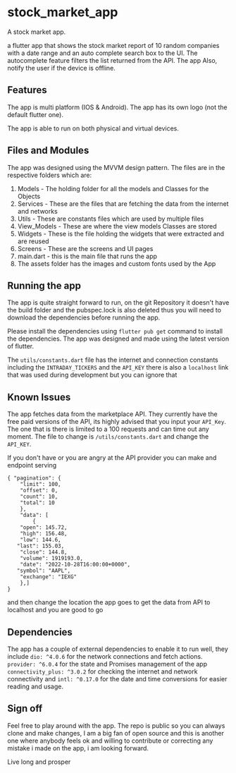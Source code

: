 # stock_market_app

A stock market app.

a flutter app that shows the stock market report of 10 random
companies with a date range and an auto complete search box to the UI. The autocomplete feature
filters the list returned from the API. The app Also, notify the user if the device is offline.

## Features
The app is multi platform (IOS & Android). The app has its own logo (not the default flutter one).

The app is able to run on both physical and virtual devices. 

## Files and Modules
The app was designed using the MVVM design pattern. The files are in the respective folders which are:
1. Models - The holding folder for all the models and Classes for the Objects
2. Services - These are the files that are fetching the data from the internet and networks
3. Utils - These are constants files which are used by multiple files
4. View_Models - These are where the view models Classes are stored
5. Widgets - These is the file holding the widgets that were extracted and are reused
6. Screens - These are the screens and UI pages
7. main.dart - this is the main file that runs the app
8. The assets folder has the images and custom fonts used by the App

## Running the app
The app is quite straight forward to run, on the git Repository it doesn't have the build folder and
the pubspec.lock is also deleted thus you will need to download the dependencies before running
the app. 

Please install the dependencies using ```flutter pub get``` command to install the dependencies.
The app was designed and made using the latest version of flutter.

The ```utils/constants.dart``` file has the internet and connection constants including the ```INTRADAY_TICKERS```
and the ```API_KEY``` there is also a ```localhost``` link that was used during development but you can ignore that

## Known Issues

The app fetches data from the marketplace API. They currently have the free paid versions of the 
API, its highly advised that you input your ```API_Key```. The one that is there is limited to a 100
requests and can time out any moment. The file to change is ```/utils/constants.dart``` and change the 
```API_KEY```.

If you don't have or you are angry at the API provider you can make and endpoint serving 
```
{ "pagination": {
    "limit": 100,
    "offset": 0,
    "count": 10,
    "total": 10
    },
    "data": [
        {
    "open": 145.72,
    "high": 156.48,
    "low": 144.6,
   "last": 155.03,
    "close": 144.8,
    "volume": 1919193.0,
    "date": "2022-10-28T16:00:00+0000",
   "symbol": "AAPL",
    "exchange": "IEXG"
    },]
}
```

and then change the location the app goes to get the data from API to localhost and you are good to
go 

## Dependencies
The app has a couple of external dependencies to enable it to run well, they include
```dio: ^4.0.6``` for the network connections and fetch actions. ```provider: ^6.0.4```
for the state and Promises management of the app ```connectivity_plus: ^3.0.2```
for checking the internet and network connectivity and ```intl: ^0.17.0``` for the date 
and time conversions for easier reading and usage.

## Sign off
Feel free to play around with the app. The repo is public so you can always clone and make changes,
I am a big fan of open source and this is another one where anybody feels ok and willing to contribute
or correcting any mistake i made on the app, i am looking forward.

Live long and prosper
